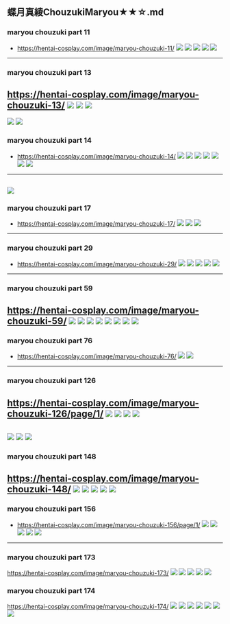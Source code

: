 ## 蝶月真綾ChouzukiMaryou★★☆.md
### maryou chouzuki part 11
- https://hentai-cosplay.com/image/maryou-chouzuki-11/
![](https://static.hentai-cosplay.com/upload/20160201/7/6955/p=700/1.jpg)
![](https://static.hentai-cosplay.com/upload/20160201/7/6955/p=700/3.jpg)
![](https://static.hentai-cosplay.com/upload/20160201/7/6955/p=700/7.jpg)
![](https://static.hentai-cosplay.com/upload/20160201/7/6955/p=700/8.jpg)
![](https://static.hentai-cosplay.com/upload/20160201/7/6955/p=700/9.jpg)
---
### maryou chouzuki part 13
https://hentai-cosplay.com/image/maryou-chouzuki-13/
![](https://static.hentai-cosplay.com/upload/20160201/7/6959/p=700/1.jpg)
![](https://static.hentai-cosplay.com/upload/20160201/7/6959/p=700/4.jpg)
![](https://static.hentai-cosplay.com/upload/20160201/7/6959/p=700/11.jpg)
---
![](https://static.hentai-cosplay.com/upload/20160201/7/6970/p=700/1.jpg)
![](https://static.hentai-cosplay.com/upload/20160201/7/6970/p=700/6.jpg)
### maryou chouzuki part 14
- https://hentai-cosplay.com/image/maryou-chouzuki-14/
![](https://static.hentai-cosplay.com/upload/20160201/7/6960/p=700/2.jpg)
![](https://static.hentai-cosplay.com/upload/20160201/7/6960/p=700/4.jpg)
![](https://static.hentai-cosplay.com/upload/20160201/7/6960/p=700/5.jpg)
![](https://static.hentai-cosplay.com/upload/20160201/7/6960/p=700/6.jpg)
![](https://static.hentai-cosplay.com/upload/20160201/7/6960/p=700/10.jpg)
![](https://static.hentai-cosplay.com/upload/20160201/7/6960/p=700/11.jpg)
![](https://static.hentai-cosplay.com/upload/20160201/7/6960/p=700/12.jpg)
---
![](https://static.hentai-cosplay.com/upload/20160201/7/6961/p=700/11.jpg)
---
### maryou chouzuki part 17
- https://hentai-cosplay.com/image/maryou-chouzuki-17/
![](https://static.hentai-cosplay.com/upload/20160201/7/6963/p=700/2.jpg)
![](https://static.hentai-cosplay.com/upload/20160201/7/6963/p=700/6.jpg)
![](https://static.hentai-cosplay.com/upload/20160201/7/6963/p=700/8.jpg)
---
### maryou chouzuki part 29
- https://hentai-cosplay.com/image/maryou-chouzuki-29/
![](https://static.hentai-cosplay.com/upload/20160201/7/6975/p=700/2.jpg)
![](https://static.hentai-cosplay.com/upload/20160201/7/6975/p=700/4.jpg)
![](https://static.hentai-cosplay.com/upload/20160201/7/6975/p=700/5.jpg)
![](https://static.hentai-cosplay.com/upload/20160201/7/6975/p=700/10.jpg)
![](https://static.hentai-cosplay.com/upload/20160201/7/6975/p=700/11.jpg)
---
### maryou chouzuki part 59
https://hentai-cosplay.com/image/maryou-chouzuki-59/
![](https://static.hentai-cosplay.com/upload/20160201/7/7008/p=700/1.jpg)
![](https://static.hentai-cosplay.com/upload/20160201/7/7008/p=700/3.jpg)
![](https://static.hentai-cosplay.com/upload/20160201/7/7008/p=700/4.jpg)
![](https://static.hentai-cosplay.com/upload/20160201/7/7008/p=700/7.jpg)
![](https://static.hentai-cosplay.com/upload/20160201/7/7008/p=700/9.jpg)
![](https://static.hentai-cosplay.com/upload/20160201/7/7008/p=700/10.jpg)
![](https://static.hentai-cosplay.com/upload/20160201/7/7105/p=700/1.jpg)
![](https://static.hentai-cosplay.com/upload/20160201/7/7105/p=700/10.jpg)
---
### maryou chouzuki part 76
- https://hentai-cosplay.com/image/maryou-chouzuki-76/
![](https://static.hentai-cosplay.com/upload/20160201/7/7027/p=700/8.jpg)
![](https://static.hentai-cosplay.com/upload/20160201/7/7027/p=700/12.jpg)
---
### maryou chouzuki part 126
https://hentai-cosplay.com/image/maryou-chouzuki-126/page/1/
![](https://static.hentai-cosplay.com/upload/20160201/7/7084/p=700/1.jpg)
![](https://static.hentai-cosplay.com/upload/20160201/7/7084/p=700/2.jpg)
![](https://static.hentai-cosplay.com/upload/20160201/7/7084/p=700/4.jpg)
![](https://static.hentai-cosplay.com/upload/20160201/7/7084/p=700/5.jpg)
---
![](https://static.hentai-cosplay.com/upload/20160201/7/7079/p=700/1.jpg)
![](https://static.hentai-cosplay.com/upload/20160201/7/7067/p=700/5.jpg)
![](https://static.hentai-cosplay.com/upload/20160201/7/7067/p=700/9.jpg)
---
### maryou chouzuki part 148
https://hentai-cosplay.com/image/maryou-chouzuki-148/
![](https://static.hentai-cosplay.com/upload/20160201/7/7109/p=700/1.jpg)
![](https://static.hentai-cosplay.com/upload/20160201/7/7109/p=700/3.jpg)
![](https://static.hentai-cosplay.com/upload/20160201/7/7109/p=700/4.jpg)
![](https://static.hentai-cosplay.com/upload/20160201/7/7109/p=700/6.jpg)
![](https://static.hentai-cosplay.com/upload/20160201/7/7109/p=700/12.jpg)
---
### maryou chouzuki part 156
- https://hentai-cosplay.com/image/maryou-chouzuki-156/page/1/
![](https://static.hentai-cosplay.com/upload/20160201/7/7119/p=700/1.jpg)
![](https://static.hentai-cosplay.com/upload/20160201/7/7119/p=700/5.jpg)
![](https://static.hentai-cosplay.com/upload/20160201/7/7119/p=700/7.jpg)
![](https://static.hentai-cosplay.com/upload/20160201/7/7119/p=700/9.jpg)
![](https://static.hentai-cosplay.com/upload/20160201/7/7119/p=700/10.jpg)
---
### maryou chouzuki part 173
https://hentai-cosplay.com/image/maryou-chouzuki-173/
![](https://static.hentai-cosplay.com/upload/20160201/7/7141/p=700/5.jpg)
![](https://static.hentai-cosplay.com/upload/20160201/7/7141/p=700/5.jpg)
![](https://static.hentai-cosplay.com/upload/20160201/7/7141/p=700/8.jpg)
![](https://static.hentai-cosplay.com/upload/20160201/7/7141/p=700/9.jpg)
![](https://static.hentai-cosplay.com/upload/20160201/7/7141/p=700/10.jpg)
### maryou chouzuki part 174
https://hentai-cosplay.com/image/maryou-chouzuki-174/
![](https://static.hentai-cosplay.com/upload/20160201/7/7142/p=700/1.jpg)
![](https://static.hentai-cosplay.com/upload/20160201/7/7142/p=700/2.jpg)
![](https://static.hentai-cosplay.com/upload/20160201/7/7142/p=700/4.jpg)
![](https://static.hentai-cosplay.com/upload/20160201/7/7142/p=700/5.jpg)
![](https://static.hentai-cosplay.com/upload/20160201/7/7142/p=700/6.jpg)
![](https://static.hentai-cosplay.com/upload/20160201/7/7142/p=700/8.jpg)
![](https://static.hentai-cosplay.com/upload/20160201/7/7142/p=700/9.jpg)
![]()
![]()
![]()
![]()
![]()
![]()
![]()
![]()
![]()
![]()
![]()
![]()
